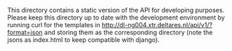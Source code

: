 This directory contains a static version of the API for developing purposes. Please keep this directory up to date with the development environment by running curl for the templates in  http://dl-ng004.xtr.deltares.nl/api/v1/?format=json and storing them as the corresponding directory (note the jsons as index.html to keep compatible with django).
